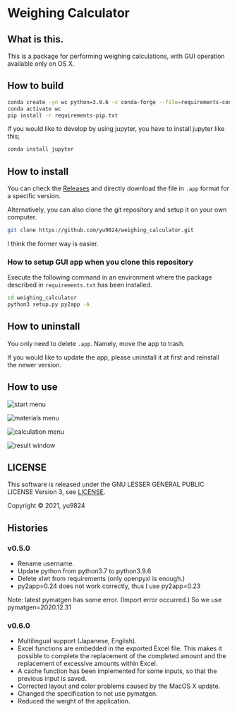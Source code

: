 # Weighing Calculator
## What is this.
This is a package for performing weighing calculations, with GUI operation available only on OS X.

## How to build

```bash
conda create -yn wc python=3.9.6 -c conda-forge --file=requirements-conda.txt
conda activate wc
pip install -r requirements-pip.txt
```

If you would like to develop by using jupyter, you have to install jupyter like this;

```bash
conda install jupyter
```

## How to install
You can check the [Releases](https://github.com/yu9824/weighing_calculator/releases) and directly download the file in `.app` format for a specific version.


Alternatively, you can also clone the git repository and setup it on your own computer.

```bash
git clone https://github.com/yu9824/weighing_calculator.git
```

I think the former way is easier.


### How to setup GUI app when you clone this repository
Execute the following command in an environment where the package described in `requirements.txt` has been installed.

```bash
cd weighing_calculator
python3 setup.py py2app -A
```

## How to uninstall
You only need to delete `.app`. Namely, move the app to trash.

If you would like to update the app, please uninstall it at first and reinstall the newer version.


## How to use
![start menu](https://github.com/yu9824/weighing_calculator/blob/67b3611eaf948b65c13703f8539a0c9e99eaeb5a/example/img/start_menu.png)

![materials menu](https://github.com/yu9824/weighing_calculator/blob/67b3611eaf948b65c13703f8539a0c9e99eaeb5a/example/img/materials_menu.png)

![calculation menu](https://github.com/yu9824/weighing_calculator/blob/67b3611eaf948b65c13703f8539a0c9e99eaeb5a/example/img/calculation_menu.png)

![result window](https://github.com/yu9824/weighing_calculator/blob/67b3611eaf948b65c13703f8539a0c9e99eaeb5a/example/img/result_window.png)

## LICENSE
This software is released under the GNU LESSER GENERAL PUBLIC LICENSE Version 3, see [LICENSE](https://github.com/yu9824/weighing_calculator/blob/main/LICENSE).

Copyright © 2021,  yu9824


## Histories
### v0.5.0
- Rename username.
- Update python from python3.7 to python3.9.6
- Delete xlwt from requirements (only openpyxl is enough.)
- py2app=0.24 does not work correctly, thus I use py2app=0.23

Note: latest pymatgen has some error. (Import error occurred.) So we use pymatgen=2020.12.31

### v0.6.0
- Multilingual support (Japanese, English).
- Excel functions are embedded in the exported Excel file. This makes it possible to complete the replacement of the completed amount and the replacement of excessive amounts within Excel.
- A cache function has been implemented for some inputs, so that the previous input is saved.
- Corrected layout and color problems caused by the MacOS X update.
- Changed the specification to not use pymatgen.
- Reduced the weight of the application.
